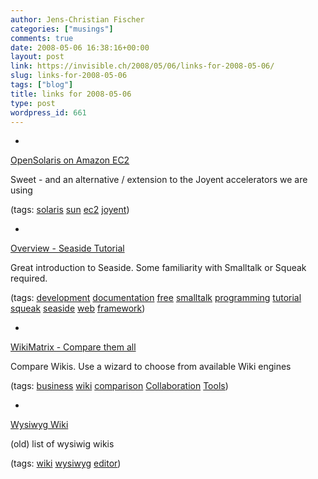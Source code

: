 ```yaml
---
author: Jens-Christian Fischer
categories: ["musings"]
comments: true
date: 2008-05-06 16:38:16+00:00
layout: post
link: https://invisible.ch/2008/05/06/links-for-2008-05-06/
slug: links-for-2008-05-06
tags: ["blog"]
title: links for 2008-05-06
type: post
wordpress_id: 661
---
```



	
  * 
		

[OpenSolaris on Amazon EC2](https://www.sun.com/third-party/global/amazon/index.jsp)


		

Sweet - and an alternative / extension to the Joyent accelerators we are using


		

(tags: [solaris](https://del.icio.us/jaycee/solaris) [sun](https://del.icio.us/jaycee/sun) [ec2](https://del.icio.us/jaycee/ec2) [joyent](https://del.icio.us/jaycee/joyent))


	

	
  * 
		

[Overview - Seaside Tutorial](https://www.swa.hpi.uni-potsdam.de/seaside/tutorial)


		

Great introduction to Seaside. Some familiarity with Smalltalk or Squeak required.


		

(tags: [development](https://del.icio.us/jaycee/development) [documentation](https://del.icio.us/jaycee/documentation) [free](https://del.icio.us/jaycee/free) [smalltalk](https://del.icio.us/jaycee/smalltalk) [programming](https://del.icio.us/jaycee/programming) [tutorial](https://del.icio.us/jaycee/tutorial) [squeak](https://del.icio.us/jaycee/squeak) [seaside](https://del.icio.us/jaycee/seaside) [web](https://del.icio.us/jaycee/web) [framework](https://del.icio.us/jaycee/framework))


	

	
  * 
		

[WikiMatrix - Compare them all](https://www.wikimatrix.org/)


		

Compare Wikis. Use a wizard to choose from available Wiki engines


		

(tags: [business](https://del.icio.us/jaycee/business) [wiki](https://del.icio.us/jaycee/wiki) [comparison](https://del.icio.us/jaycee/comparison) [Collaboration](https://del.icio.us/jaycee/Collaboration) [Tools](https://del.icio.us/jaycee/Tools))


	

	
  * 
		

[Wysiwyg Wiki](https://c2.com/cgi/wiki?WysiwygWiki)


		

(old) list of wysiwig wikis


		

(tags: [wiki](https://del.icio.us/jaycee/wiki) [wysiwyg](https://del.icio.us/jaycee/wysiwyg) [editor](https://del.icio.us/jaycee/editor))


	


